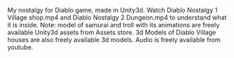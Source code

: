 My nostalgy for Diablo game, made in Unity3d.
Watch Diablo Nostalgy 1 Village shop.mp4 and Diablo Nostalgy 2 Dungeon.mp4 to understand what it is inside.
Note: model of samurai and troll with its animations are freely available Unity3d assets from Assets store. 3d Models of Diablo Village houses are also freely available 3d models. Audio is freely available from youtube.
